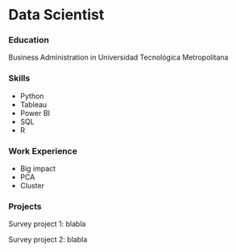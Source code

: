# Data Scientist

### Education
Business Administration in Universidad Tecnológica Metropolitana

### Skills
- Python
- Tableau
- Power BI
- SQL
- R
### Work Experience
- Big impact
- PCA
- Cluster

### Projects
Survey project 1:
blabla

Survey project 2:
blabla
